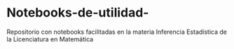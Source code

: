 # Notebooks-de-utilidad-
Repositorio con notebooks facilitadas en la materia Inferencia Estadística de la Licenciatura en Matemática 
